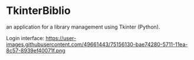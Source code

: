# TkinterBiblio
an application for a library management using Tkinter (Python).

Login interface:
https://user-images.githubusercontent.com/49661443/75156130-bae74280-5711-11ea-8c57-8939ef40071f.png
